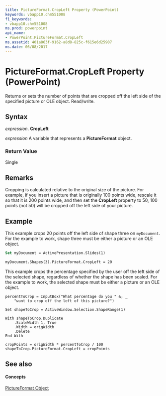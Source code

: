```yaml
---
title: PictureFormat.CropLeft Property (PowerPoint)
keywords: vbapp10.chm551008
f1_keywords:
- vbapp10.chm551008
ms.prod: powerpoint
api_name:
- PowerPoint.PictureFormat.CropLeft
ms.assetid: 401a863f-9162-a8d8-825c-f615e6d25907
ms.date: 06/08/2017
---
```



# PictureFormat.CropLeft Property (PowerPoint)

Returns or sets the number of points that are cropped off the left side of the specified picture or OLE object. Read/write.


## Syntax

 _expression_. **CropLeft**

 _expression_ A variable that represents a **PictureFormat** object.


### Return Value

Single


## Remarks

Cropping is calculated relative to the original size of the picture. For example, if you insert a picture that is originally 100 points wide, rescale it so that it is 200 points wide, and then set the **CropLeft** property to 50, 100 points (not 50) will be cropped off the left side of your picture.


## Example

This example crops 20 points off the left side of shape three on  `myDocument`. For the example to work, shape three must be either a picture or an OLE object.


```vb
Set myDocument = ActivePresentation.Slides(1)

myDocument.Shapes(3).PictureFormat.CropLeft = 20
```

This example crops the percentage specified by the user off the left side of the selected shape, regardless of whether the shape has been scaled. For the example to work, the selected shape must be either a picture or an OLE object.




```
percentToCrop = InputBox("What percentage do you " &; _
    "want to crop off the left of this picture?")

Set shapeToCrop = ActiveWindow.Selection.ShapeRange(1)

With shapeToCrop.Duplicate
    .ScaleWidth 1, True
    .Width = origWidth
    .Delete
End With

cropPoints = origWidth * percentToCrop / 100
shapeToCrop.PictureFormat.CropLeft = cropPoints
```


## See also


#### Concepts


[PictureFormat Object](pictureformat-object-powerpoint.md)

